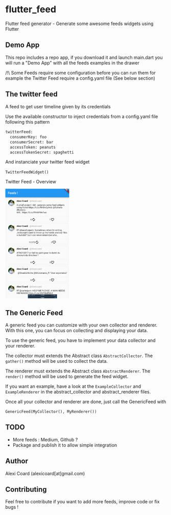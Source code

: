 # flutter_feed

Flutter feed generator - Generate some awesome feeds widgets using Flutter

## Demo App

This repo includes a repo app, if you download it and launch main.dart
you will run a "Demo App" with all the feeds examples in the drawer

/!\ Some Feeds require some configuration before you can run them 
for example the Twitter Feed require a config.yaml file (See below section)


## The twitter feed

A feed to get user timeline given by its credentials

Use the available constructor to inject credentials from a 
config.yaml file following this pattern

```
twitterFeed:
  consumerKey: foo
  consumerSecret: bar
  accessToken: peanuts
  accessTokenSecret: spaghetti

```

And instanciate your twitter feed widget

``TwitterFeedWidget()``

Twitter Feed - Overview

<img src="img/twitter_feed.jpg" width="200">


## The Generic Feed

A generic feed you can customize with your own collector and renderer.
With this one, you can focus on collecting and displaying your data.

To use the generic feed, you have to implement your data collector and your renderer.

The collector must extends the Abstract class ``AbstractCollector``. The
``gather()`` method will be used to collect the data.

The renderer must extends the Abstract class ``AbstractRenderer``. The
``render()`` method will be used to generate the feed widget.

If you want an example, have a look at the ``ExampleCollector`` and ``ExampleRenderer``
 in the abstract_collector and abstract_renderer files.
 
Once all your collector and renderer are done, just call the GenericFeed with
```
GenericFeed(MyCollector(), MyRenderer())
```

## TODO

 - More feeds : Medium, Github ?
 - Package and publish it to allow simple integration

## Author

Alexi Coard (alexicoard[at]gmail.com)

## Contributing
Feel free to contribute if you want to add more feeds, improve code or fix bugs !